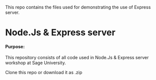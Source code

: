 This repo contains the files used for demonstrating the use of Express server.

<h1>Node.Js & Express server</h1>
<h4>Purpose:</h4>
<p>This repository consists of all code used in Node.Js & Express server workshop at Sage University.</p>
<p>Clone this repo or download it as .zip</p>
